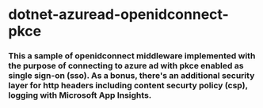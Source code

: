 # dotnet-azuread-openidconnect-pkce
### This a sample of openidconnect middleware implemented with the purpose of connecting to azure ad with pkce enabled as single sign-on (sso). As a bonus, there's an additional security layer for http headers including content securty policy (csp), logging with Microsoft App Insights.
